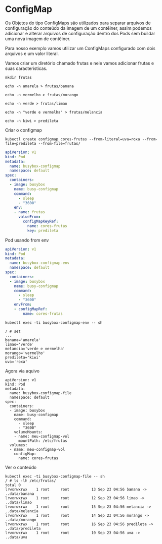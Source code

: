 # ConfigMap

Os Objetos do tipo ConfigMaps são utilizados para separar arquivos de configuração do conteúdo da imagem de um contêiner, assim podemos adicionar e alterar arquivos de configuração dentro dos Pods sem buildar uma nova imagem de contêiner.

Para nosso exemplo vamos utilizar um ConfigMaps configurado com dois arquivos e um valor literal.

Vamos criar um diretório chamado frutas e nele vamos adicionar frutas e suas características.

```
mkdir frutas

echo -n amarela > frutas/banana

echo -n vermelho > frutas/morango

echo -n verde > frutas/limao

echo -n "verde e vermelha" > frutas/melancia

echo -n kiwi > predileta

```

Criar o configmap
```
kubectl create configmap cores-frutas --from-literal=uva=roxa --from-file=predileta --from-file=frutas/
```

```yaml
apiVersion: v1
kind: Pod
metadata:
  name: busybox-configmap
  namespace: default
spec:
  containers:
  - image: busybox
    name: busy-configmap
    command:
      - sleep
      - "3600"
    env:
    - name: frutas
      valueFrom:
        configMapKeyRef:
          name: cores-frutas
          key: predileta
```

Pod usando from env
```yaml
apiVersion: v1
kind: Pod
metadata:
  name: busybox-configmap-env
  namespace: default
spec:
  containers:
  - image: busybox
    name: busy-configmap
    command:
      - sleep
      - "3600"
    envFrom:
    - configMapRef:
        name: cores-frutas
```

```
kubectl exec -ti busybox-configmap-env -- sh

/ # set
...
banana='amarela'
limao='verde'
melancia='verde e vermelha'
morango='vermelho'
predileta='kiwi'
uva='roxa'
```


Agora via aquivo

```
apiVersion: v1
kind: Pod
metadata:
  name: busybox-configmap-file
  namespace: default
spec:
  containers:
  - image: busybox
    name: busy-configmap
    command:
      - sleep
      - "3600"
    volumeMounts:
    - name: meu-configmap-vol
      mountPath: /etc/frutas
  volumes:
  - name: meu-configmap-vol
    configMap:
      name: cores-frutas
```

Ver o conteúdo
```
kubectl exec -ti busybox-configmap-file -- sh
/ # ls -lh /etc/frutas/
total 0      
lrwxrwxrwx    1 root     root          13 Sep 23 04:56 banana -> ..data/banana
lrwxrwxrwx    1 root     root          12 Sep 23 04:56 limao -> ..data/limao
lrwxrwxrwx    1 root     root          15 Sep 23 04:56 melancia -> ..data/melancia
lrwxrwxrwx    1 root     root          14 Sep 23 04:56 morango -> ..data/morango
lrwxrwxrwx    1 root     root          16 Sep 23 04:56 predileta -> ..data/predileta
lrwxrwxrwx    1 root     root          10 Sep 23 04:56 uva -> ..data/uva
```
